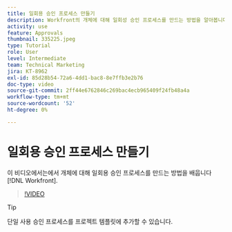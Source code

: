 ```yaml
---
title: 일회용 승인 프로세스 만들기
description: Workfront의 개체에 대해 일회성 승인 프로세스를 만드는 방법을 알아봅니다.
activity: use
feature: Approvals
thumbnail: 335225.jpeg
type: Tutorial
role: User
level: Intermediate
team: Technical Marketing
jira: KT-8962
exl-id: 85d28b54-72a6-4dd1-bac8-8e7ffb3e2b76
doc-type: video
source-git-commit: 2ff44e6762846c269bac4ecb965409f24fb48a4a
workflow-type: tm+mt
source-wordcount: '52'
ht-degree: 0%

---
```


# 일회용 승인 프로세스 만들기

이 비디오에서는에서 개체에 대해 일회용 승인 프로세스를 만드는 방법을 배웁니다 [!DNL  Workfront].

>[!VIDEO](https://video.tv.adobe.com/v/335225/?quality=12&learn=on)

>[!TIP]
>
>단일 사용 승인 프로세스를 프로젝트 템플릿에 추가할 수 있습니다.

